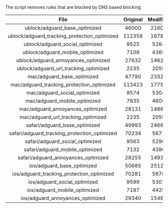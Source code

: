 The script removes rules that are blocked by DNS based blocking.


| File | Original | Modified |
|:----:|:-----:|:-----:|
| ublock/adguard_base_optimized | 46000 | 21608 |
| ublock/adguard_tracking_protection_optimized | 112358 | 16784 |
| ublock/adguard_social_optimized | 9525 | 5264 |
| ublock/adguard_mobile_optimized | 7109 | 4369 |
| ublock/adguard_annoyances_optimized | 27632 | 14620 |
| ublock/adguard_url_tracking_optimized | 2235 | 2059 |
| mac/adguard_base_optimized | 47790 | 23322 |
| mac/adguard_tracking_protection_optimized | 113423 | 17750 |
| mac/adguard_social_optimized | 9574 | 5304 |
| mac/adguard_mobile_optimized | 7835 | 4609 |
| mac/adguard_annoyances_optimized | 28131 | 14862 |
| mac/adguard_url_tracking_optimized | 2235 | 2059 |
| safari/adguard_base_optimized | 49993 | 24662 |
| safari/adguard_tracking_protection_optimized | 70234 | 5671 |
| safari/adguard_social_optimized | 9563 | 5290 |
| safari/adguard_mobile_optimized | 7132 | 4390 |
| safari/adguard_annoyances_optimized | 28255 | 14935 |
| ios/adguard_base_optimized | 50685 | 25125 |
| ios/adguard_tracking_protection_optimized | 70281 | 5678 |
| ios/adguard_social_optimized | 9599 | 5307 |
| ios/adguard_mobile_optimized | 7187 | 4429 |
| ios/adguard_annoyances_optimized | 29340 | 15468 |